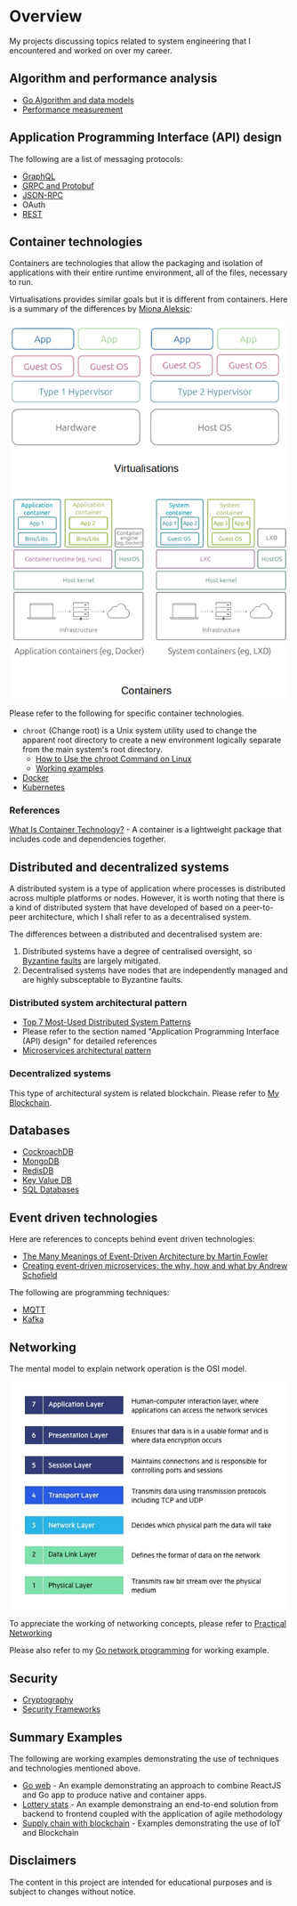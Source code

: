 # Overview

My projects discussing topics related to system engineering that I encountered and worked on over my career.

## Algorithm and performance analysis

* [Go Algorithm and data models](https://github.com/paulwizviz/go-algo)
* [Performance measurement](https://github.com/paulwizviz/compute-performance.git)

## Application Programming Interface (API) design

The following are a list of messaging protocols:

* [GraphQL](https://github.com/paulwizviz/learn-graphql)
* [GRPC and Protobuf](https://github.com/paulwizviz/protobuf-lib-template)
* [JSON-RPC](https://github.com/paulwizviz/learn-jsonrpc.git)
* OAuth
* [REST](https://github.com/paulwizviz/learn-rest)

## Container technologies

Containers are technologies that allow the packaging and isolation of applications with their entire runtime environment, all of the files, necessary to run.

Virtualisations provides similar goals but it is different from containers. Here is a summary of the differences by [Miona Aleksic](https://ubuntu.com/blog/containerization-vs-virtualization):

![vm vs containers](./assets/img//vm-vs-containers.png)

Please refer to the following for specific container technologies.

* `chroot` (Change root) is a Unix system utility used to change the apparent root directory to create a new environment logically separate from the main system's root directory.
    * [How to Use the chroot Command on Linux](https://www.howtogeek.com/441534/how-to-use-the-chroot-command-on-linux/)
    * [Working examples](./examples/chroot/jailer.sh)
* [Docker](https://github.com/paulwizviz/learn-docker.git)
* [Kubernetes](https://github.com/paulwizviz/learn-k8s.git)

### References

[What Is Container Technology?](https://www.solarwinds.com/resources/it-glossary/container) - A container is a lightweight package that includes code and dependencies together.

## Distributed and decentralized systems

A distributed system is a type of application where processes is distributed across multiple platforms or nodes. However, it is worth noting that there is a kind of distributed system that have developed of based on a peer-to-peer architecture, which I shall refer to as a decentralised system. 

The differences between a distributed and decentralised system are:

1. Distributed systems have a degree of centralised oversight, so [Byzantine faults](https://en.wikipedia.org/wiki/Byzantine_fault) are largely mitigated.
1. Decentralised systems have nodes that are independently managed and are highly subsceptable to Byzantine faults. 


### Distributed system architectural pattern

* [Top 7 Most-Used Distributed System Patterns](https://www.youtube.com/watch?v=nH4qjmP2KEE)
* Please refer to the section named "Application Programming Interface (API) design" for detailed references
* [Microservices architectural pattern](https://github.com/paulwizviz/learn-microservices)

### Decentralized systems

This type of architectural system is related blockchain. Please refer to [My Blockchain](https://github.com/paulwizviz/my-blockchain).

## Databases

* [CockroachDB](https://github.com/paulwizviz/learn-cockroachdb)
* [MongoDB](https://github.com/paulwizviz/learn-mongodb)
* [RedisDB](https://github.com/paulwizviz/learn-redis)
* [Key Value DB](https://github.com/paulwizviz/learn-keyvaluedb)
* [SQL Databases](https://github.com/paulwizviz/learn-sql)

## Event driven technologies

Here are references to concepts behind event driven technologies:

* [The Many Meanings of Event-Driven Architecture by Martin Fowler](https://www.youtube.com/watch?v=STKCRSUsyP0)
* [Creating event-driven microservices: the why, how and what by Andrew Schofield](https://www.youtube.com/watch?v=ksRCq0BJef8)

The following are programming techniques:

* [MQTT](https://github.com/paulwizviz/learn-mqtt)
* [Kafka](https://github.com/paulwizviz/learn-kafka)

## Networking

The mental model to explain network operation is the OSI model.

![OSI Model](./assets/img/OSI-7-layers.jpg)

To appreciate the working of networking concepts, please refer to [Practical Networking](https://www.youtube.com/watch?v=bj-Yfakjllc&list=PLIFyRwBY_4bRLmKfP1KnZA6rZbRHtxmXi)

Please also refer to my [Go network programming](https://github.com/paulwizviz/go-networking.git) for working example.

## Security

* [Cryptography](https://github.com/paulwizviz/learn-crypto)
* [Security Frameworks](https://github.com/paulwizviz/learn-security)

## Summary Examples

The following are working examples demonstrating the use of techniques and technologies mentioned above. 

* [Go web](https://github.com/paulwizviz/go-web) - An example demonstrating an approach to combine ReactJS and Go app to produce native and container apps.
* [Lottery stats](https://github.com/paulwizviz/lotterystat) - An example demonstraing an end-to-end solution from backend to frontend coupled with the application of agile methodology
* [Supply chain with blockchain](https://github.com/paulwizviz/mengawas) - Examples demonstrating the use of IoT and Blockchain

## Disclaimers

The content in this project are intended for educational purposes and is subject to changes without notice.